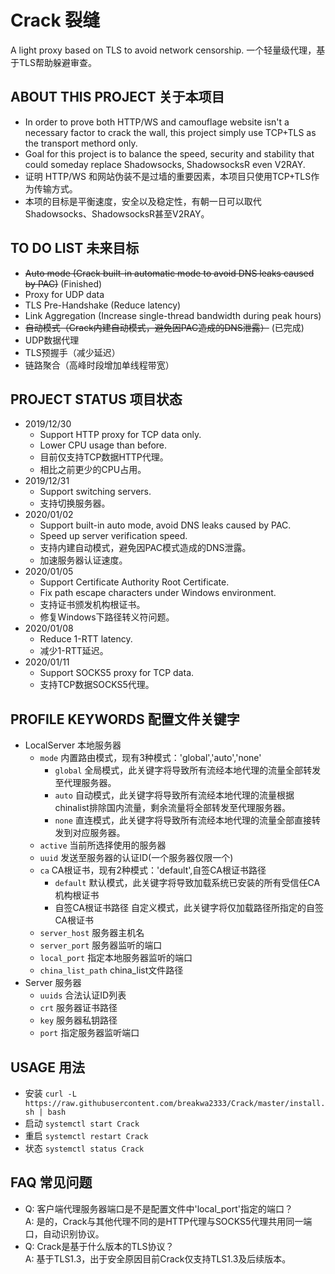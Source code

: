 # Crack 裂缝
A light proxy based on TLS to avoid network censorship.
一个轻量级代理，基于TLS帮助躲避审查。
## ABOUT THIS PROJECT 关于本项目
* In order to prove both HTTP/WS and camouflage website isn't a necessary factor to crack the wall, this project simply use TCP+TLS as the transport methord only.
* Goal for this project is to balance the speed, security and stability that could someday replace Shadowsocks, ShadowsocksR even V2RAY.
* 证明 HTTP/WS 和网站伪装不是过墙的重要因素，本项目只使用TCP+TLS作为传输方式。
* 本项的目标是平衡速度，安全以及稳定性，有朝一日可以取代Shadowsocks、ShadowsocksR甚至V2RAY。
## TO DO LIST 未来目标
* ~~Auto mode (Crack built-in automatic mode to avoid DNS leaks caused by PAC)~~ (Finished)
* Proxy for UDP data
* TLS Pre-Handshake (Reduce latency)
* Link Aggregation (Increase single-thread bandwidth during peak hours)
* ~~自动模式（Crack内建自动模式，避免因PAC造成的DNS泄露）~~ (已完成)
* UDP数据代理
* TLS预握手（减少延迟）
* 链路聚合（高峰时段增加单线程带宽）
## PROJECT STATUS 项目状态
* 2019/12/30
  * Support HTTP proxy for TCP data only.
  * Lower CPU usage than before.
  * 目前仅支持TCP数据HTTP代理。
  * 相比之前更少的CPU占用。
* 2019/12/31
  * Support switching servers.
  * 支持切换服务器。
* 2020/01/02
  * Support built-in auto mode, avoid DNS leaks caused by PAC.
  * Speed up server verification speed.
  * 支持内建自动模式，避免因PAC模式造成的DNS泄露。
  * 加速服务器认证速度。
* 2020/01/05
  * Support Certificate Authority Root Certificate.
  * Fix path escape characters under Windows environment.
  * 支持证书颁发机构根证书。
  * 修复Windows下路径转义符问题。
* 2020/01/08
  * Reduce 1-RTT latency.
  * 减少1-RTT延迟。
* 2020/01/11
  * Support SOCKS5 proxy for TCP data.
  * 支持TCP数据SOCKS5代理。
## PROFILE KEYWORDS 配置文件关键字
* LocalServer 本地服务器
  * ```mode``` 内置路由模式，现有3种模式：'global','auto','none'
    * ```global``` 全局模式，此关键字将导致所有流经本地代理的流量全部转发至代理服务器。
    * ```auto``` 自动模式，此关键字将导致所有流经本地代理的流量根据chinalist排除国内流量，剩余流量将全部转发至代理服务器。
    * ```none``` 直连模式，此关键字将导致所有流经本地代理的流量全部直接转发到对应服务器。
  * ```active``` 当前所选择使用的服务器
  * ```uuid``` 发送至服务器的认证ID(一个服务器仅限一个)
  * ```ca``` CA根证书，现有2种模式：'default',自签CA根证书路径
    * ```default``` 默认模式，此关键字将导致加载系统已安装的所有受信任CA机构根证书
    * 自签CA根证书路径 自定义模式，此关键字将仅加载路径所指定的自签CA根证书
  * ```server_host``` 服务器主机名
  * ```server_port``` 服务器监听的端口
  * ```local_port``` 指定本地服务器监听的端口
  * ```china_list_path``` china_list文件路径
* Server 服务器
  * ```uuids``` 合法认证ID列表
  * ```crt``` 服务器证书路径
  * ```key``` 服务器私钥路径
  * ```port``` 指定服务器监听端口
## USAGE 用法
* 安装
```curl -L https://raw.githubusercontent.com/breakwa2333/Crack/master/install.sh | bash```
* 启动
```systemctl start Crack```
* 重启
```systemctl restart Crack```
* 状态
```systemctl status Crack```
## FAQ 常见问题
* Q: 客户端代理服务器端口是不是配置文件中'local_port'指定的端口？  
A: 是的，Crack与其他代理不同的是HTTP代理与SOCKS5代理共用同一端口，自动识别协议。
* Q: Crack是基于什么版本的TLS协议？  
A: 基于TLS1.3，出于安全原因目前Crack仅支持TLS1.3及后续版本。
